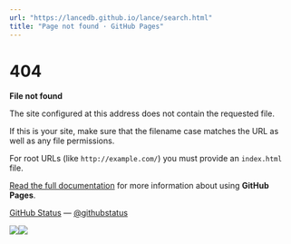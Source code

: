 ```yaml
---
url: "https://lancedb.github.io/lance/search.html"
title: "Page not found · GitHub Pages"
---
```


# 404

**File not found**

The site configured at this address does not
contain the requested file.


If this is your site, make sure that the filename case matches the URL
as well as any file permissions.

For root URLs (like `http://example.com/`) you must provide an
`index.html` file.


[Read the full documentation](https://help.github.com/pages/)
for more information about using **GitHub Pages**.


[GitHub Status](https://githubstatus.com/) —
[@githubstatus](https://twitter.com/githubstatus)

[![](<Base64-Image-Removed>)](https://lancedb.github.io/)[![](<Base64-Image-Removed>)](https://lancedb.github.io/)